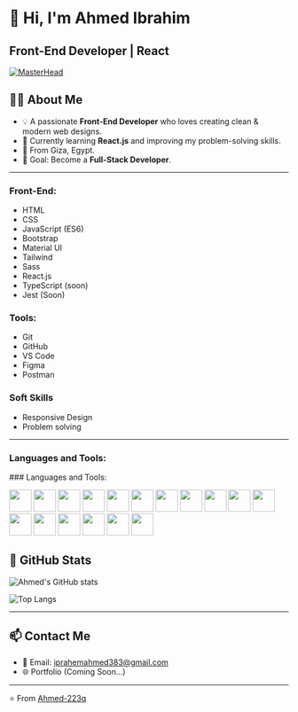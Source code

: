 # 👋 Hi, I'm Ahmed Ibrahim 
##   Front-End Developer | React
[![MasterHead](https://firebasestorage.googleapis.com/v0/b/flexi-coding.appspot.com/o/dempgi7-520f8d5f-63d4-4453-8822-dbc149ae27f8.gif?alt=media&token=91c0c7b2-93c3-4029-b011-1a8703c5730d)](https://github.com/)

## 👨‍💻 About Me  
- 💡 A passionate **Front-End Developer** who loves creating clean & modern web designs.  
- 🌱 Currently learning **React.js** and improving my problem-solving skills.  
- 📍 From Giza, Egypt.  
- 🎯 Goal: Become a **Full-Stack Developer**.  

---
### Front-End:  
- HTML
- CSS
- JavaScript (ES6)
- Bootstrap
- Material UI
- Tailwind
- Sass
- React.js
- TypeScript (soon)
- Jest (Soon)
  
### Tools:  
- Git 
- GitHub  
- VS Code  
- Figma
- Postman

### Soft Skills
- Responsive Design
- Problem solving
---
<h3 align="left">Languages and Tools:</h3>
### Languages and Tools:

<p align="left">
  <img src="https://cdn.jsdelivr.net/gh/devicons/devicon/icons/bootstrap/bootstrap-original.svg" width="40" height="40"/>
<img src="https://cdn.jsdelivr.net/gh/devicons/devicon/icons/css3/css3-original.svg" width="40" height="40"/>
  <img src="https://cdn.jsdelivr.net/gh/devicons/devicon/icons/figma/figma-original.svg" width="40" height="40"/>
  <img src="https://cdn.jsdelivr.net/gh/devicons/devicon/icons/html5/html5-original.svg" width="40" height="40"/>
  <img src="https://cdn.jsdelivr.net/gh/devicons/devicon/icons/javascript/javascript-original.svg" width="40" height="40"/>
  <img src="https://cdn.jsdelivr.net/gh/devicons/devicon/icons/typescript/typescript-original.svg" width="40" height="40"/>
  <img src="https://cdn.jsdelivr.net/gh/devicons/devicon/icons/python/python-original.svg" width="40" height="40"/>
  <img src="https://cdn.jsdelivr.net/gh/devicons/devicon/icons/react/react-original.svg" width="40" height="40"/>
  <img src="https://cdn.jsdelivr.net/gh/devicons/devicon/icons/redux/redux-original.svg" width="40" height="40"/>
  <img src="https://cdn.jsdelivr.net/gh/devicons/devicon/icons/sass/sass-original.svg" width="40" height="40"/>
  <img src="https://www.vectorlogo.zone/logos/tailwindcss/tailwindcss-icon.svg" width="40" height="40"/>
  <img src="https://cdn.jsdelivr.net/gh/devicons/devicon/icons/materialui/materialui-original.svg" width="40" height="40"/>
  <img src="https://cdn.jsdelivr.net/gh/devicons/devicon/icons/git/git-original.svg" width="40" height="40"/>
  <img src="https://cdn.jsdelivr.net/gh/devicons/devicon/icons/github/github-original.svg" width="40" height="40"/>
  <img src="https://cdn.jsdelivr.net/gh/devicons/devicon/icons/vscode/vscode-original.svg" width="40" height="40"/>
  <img src="https://cdn.jsdelivr.net/gh/devicons/devicon/icons/npm/npm-original-wordmark.svg" width="40" height="40"/>
  <img src="https://cdn.jsdelivr.net/gh/devicons/devicon/icons/postman/postman-original.svg" width="40" height="40"/>
</p>

## 🚀 GitHub Stats  

![Ahmed's GitHub stats](https://github-readme-stats.vercel.app/api?username=Ahmed-223q&show_icons=true&theme=radical)  

![Top Langs](https://github-readme-stats.vercel.app/api/top-langs/?username=Ahmed-223q&layout=compact&theme=radical)  

---

## 📫 Contact Me  
- 📧 Email: iprahemahmed383@gmail.com  
- 🌐 Portfolio (Coming Soon...)  

---

⭐️ From [Ahmed-223q](https://github.com/Ahmed-223q)

